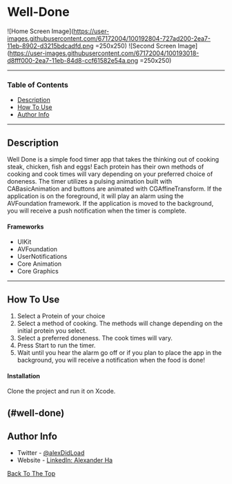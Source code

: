 # Well-Done

![Home Screen Image](https://user-images.githubusercontent.com/67172004/100192804-727ad200-2ea7-11eb-8902-d3215bdcadfd.png =250x250)
![Second Screen Image](https://user-images.githubusercontent.com/67172004/100193018-d8fff000-2ea7-11eb-84d8-ccf61582e54a.png =250x250)

---

### Table of Contents

- [Description](#description)
- [How To Use](#how-to-use)
- [Author Info](#author-info)

---

## Description

Well Done is a simple food timer app that takes the thinking out of cooking steak, chicken, fish and eggs! Each protein has their own methods of cooking and
cook times will vary depending on your preferred choice of doneness. The timer utilizes a pulsing animation built with CABasicAnimation and buttons are animated with CGAffineTransform.
If the application is on the foreground, it will play an alarm using the AVFoundation framework. If the application is moved to the background, you will receive a push notification when the timer is complete. 

#### Frameworks

- UIKit
- AVFoundation
- UserNotifications
- Core Animation
- Core Graphics

---

## How To Use

1. Select a Protein of your choice
2. Select a method of cooking. The methods will change depending on the initial protein you select.
3. Select a preferred doneness. The cook times will vary.
4. Press Start to run the timer.
5. Wait until you hear the alarm go off or if you plan to place the app in the background, you will receive a notification when the food is done!

#### Installation

Clone the project and run it on Xcode.

(#well-done)
---

## Author Info

- Twitter - [@alexDidLoad](https://twitter.com/alexDidLoad)
- Website - [LinkedIn: Alexander Ha](https://linkedin.com/in/alexhha)

[Back To The Top](#well-done)
